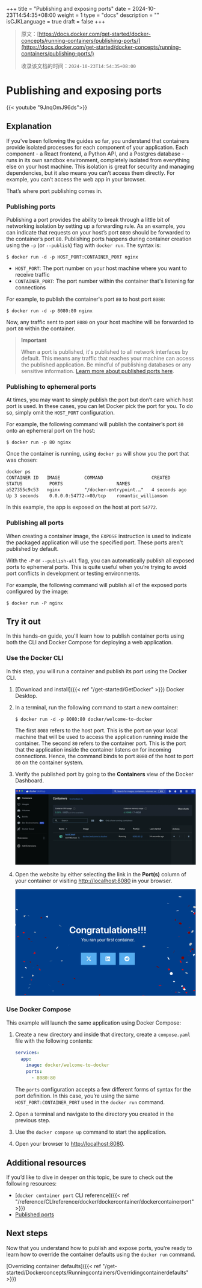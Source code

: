+++
title = "Publishing and exposing ports"
date = 2024-10-23T14:54:35+08:00
weight = 1
type = "docs"
description = ""
isCJKLanguage = true
draft = false
+++

> 原文：[https://docs.docker.com/get-started/docker-concepts/running-containers/publishing-ports/](https://docs.docker.com/get-started/docker-concepts/running-containers/publishing-ports/)
>
> 收录该文档的时间：`2024-10-23T14:54:35+08:00`

# Publishing and exposing ports

{{< youtube "9JnqOmJ96ds">}}

## Explanation

If you've been following the guides so far, you understand that containers provide isolated processes for each component of your application. Each component - a React frontend, a Python API, and a Postgres database - runs in its own sandbox environment, completely isolated from everything else on your host machine. This isolation is great for security and managing dependencies, but it also means you can’t access them directly. For example, you can’t access the web app in your browser.

That’s where port publishing comes in.

### Publishing ports

Publishing a port provides the ability to break through a little bit of networking isolation by setting up a forwarding rule. As an example, you can indicate that requests on your host’s port `8080` should be forwarded to the container’s port `80`. Publishing ports happens during container creation using the `-p` (or `--publish`) flag with `docker run`. The syntax is:



```console
$ docker run -d -p HOST_PORT:CONTAINER_PORT nginx
```

- `HOST_PORT`: The port number on your host machine where you want to receive traffic
- `CONTAINER_PORT`: The port number within the container that's listening for connections

For example, to publish the container's port `80` to host port `8080`:



```console
$ docker run -d -p 8080:80 nginx
```

Now, any traffic sent to port `8080` on your host machine will be forwarded to port `80` within the container.

> **Important**
>
> 
>
> When a port is published, it's published to all network interfaces by default. This means any traffic that reaches your machine can access the published application. Be mindful of publishing databases or any sensitive information. [Learn more about published ports here](https://docs.docker.com/engine/network/#published-ports).

### Publishing to ephemeral ports

At times, you may want to simply publish the port but don’t care which host port is used. In these cases, you can let Docker pick the port for you. To do so, simply omit the `HOST_PORT` configuration.

For example, the following command will publish the container’s port `80` onto an ephemeral port on the host:



```console
$ docker run -p 80 nginx
```

Once the container is running, using `docker ps` will show you the port that was chosen:



```console
docker ps
CONTAINER ID   IMAGE         COMMAND                  CREATED          STATUS          PORTS                    NAMES
a527355c9c53   nginx         "/docker-entrypoint.…"   4 seconds ago    Up 3 seconds    0.0.0.0:54772->80/tcp    romantic_williamson
```

In this example, the app is exposed on the host at port `54772`.

### Publishing all ports

When creating a container image, the `EXPOSE` instruction is used to indicate the packaged application will use the specified port. These ports aren't published by default.

With the `-P` or `--publish-all` flag, you can automatically publish all exposed ports to ephemeral ports. This is quite useful when you’re trying to avoid port conflicts in development or testing environments.

For example, the following command will publish all of the exposed ports configured by the image:



```console
$ docker run -P nginx
```

## Try it out

In this hands-on guide, you'll learn how to publish container ports using both the CLI and Docker Compose for deploying a web application.

### Use the Docker CLI

In this step, you will run a container and publish its port using the Docker CLI.

1. [Download and install]({{< ref "/get-started/GetDocker" >}}) Docker Desktop.

2. In a terminal, run the following command to start a new container:

   

   ```console
   $ docker run -d -p 8080:80 docker/welcome-to-docker
   ```

   The first `8080` refers to the host port. This is the port on your local machine that will be used to access the application running inside the container. The second `80` refers to the container port. This is the port that the application inside the container listens on for incoming connections. Hence, the command binds to port `8080` of the host to port `80` on the container system.

3. Verify the published port by going to the **Containers** view of the Docker Dashboard.

   ![A screenshot of Docker dashboard showing the published port](Publishingandexposingports_img/published-ports.webp)

4. Open the website by either selecting the link in the **Port(s)** column of your container or visiting [http://localhost:8080](http://localhost:8080/) in your browser.

   ![A screenshot of the landing page of the Nginx web server running in a container](Publishingandexposingports_img/access-the-frontend.webp)

### Use Docker Compose

This example will launch the same application using Docker Compose:

1. Create a new directory and inside that directory, create a `compose.yaml` file with the following contents:

   

   ```yaml
   services:
     app:
       image: docker/welcome-to-docker
       ports:
         - 8080:80
   ```

   The `ports` configuration accepts a few different forms of syntax for the port definition. In this case, you’re using the same `HOST_PORT:CONTAINER_PORT` used in the `docker run` command.

2. Open a terminal and navigate to the directory you created in the previous step.

3. Use the `docker compose up` command to start the application.

4. Open your browser to [http://localhost:8080](http://localhost:8080/).

## Additional resources

If you’d like to dive in deeper on this topic, be sure to check out the following resources:

- [`docker container port` CLI reference]({{< ref "/reference/CLIreference/docker/dockercontainer/dockercontainerport" >}})
- [Published ports](https://docs.docker.com/engine/network/#published-ports)

## Next steps

Now that you understand how to publish and expose ports, you're ready to learn how to override the container defaults using the `docker run` command.

[Overriding container defaults]({{< ref "/get-started/Dockerconcepts/Runningcontainers/Overridingcontainerdefaults" >}})
